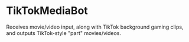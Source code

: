 # TikTokMediaBot
Receives movie/video input, along with TikTok background gaming clips, and outputs TikTok-style "part" movies/videos.
